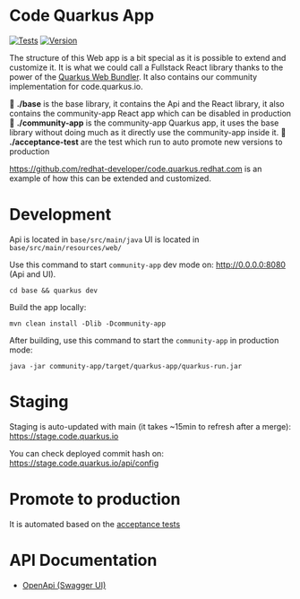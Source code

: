 # Code Quarkus App

 [![Tests](https://github.com/quarkusio/code.quarkus.io/actions/workflows/build.actions.yml/badge.svg)](https://github.com/quarkusio/code.quarkus.io/actions/workflows/build.actions.yml) [![Version](https://img.shields.io/maven-central/v/io.quarkus.code/code-quarkus?logo=apache-maven&style=flat-square)](https://search.maven.org/artifact/io.quarkus.code/code-quarkus)

The structure of this Web app is a bit special as it is possible to extend and customize it. It is what we could call a Fullstack React library thanks to the power of the [Quarkus Web Bundler](https://github.com/quarkiverse/quarkus-web-bundler). It also contains our community implementation for code.quarkus.io.

📁  **./base** is the base library, it contains the Api and the React library, it also contains the community-app React app which can be disabled in production
📁  **./community-app** is the community-app Quarkus app, it uses the base library without doing much as it directly use the community-app inside it.
📁  **./acceptance-test** are the test which run to auto promote new versions to production

https://github.com/redhat-developer/code.quarkus.redhat.com is an example of how this can be extended and customized.

# Development

Api is located in `base/src/main/java`
UI is located in `base/src/main/resources/web/`

Use this command to start `community-app` dev mode on: http://0.0.0.0:8080 (Api and UI).
```
cd base && quarkus dev
```

Build the app locally:
```
mvn clean install -Dlib -Dcommunity-app
```

After building, use this command to start the `community-app` in production mode:
```
java -jar community-app/target/quarkus-app/quarkus-run.jar
```

# Staging

Staging is auto-updated with main (it takes ~15min to refresh after a merge): https://stage.code.quarkus.io

You can check deployed commit hash on: https://stage.code.quarkus.io/api/config

# Promote to production

It is automated based on the [acceptance tests](https://github.com/quarkusio/code.quarkus.io/tree/main/acceptance-test)

# API Documentation

- [OpenApi (Swagger UI)](https://editor.swagger.io/?url=https://code.quarkus.io/q/openapi)
